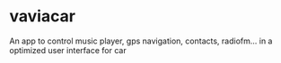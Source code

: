 vaviacar
========

An app to control music player, gps navigation, contacts, radiofm... in a optimized user interface for car

